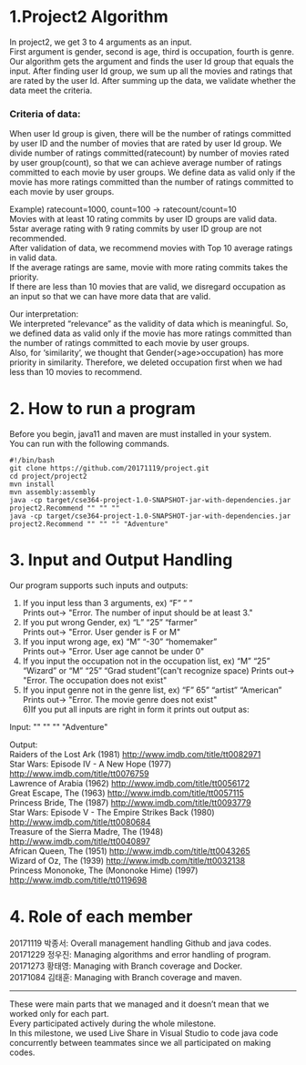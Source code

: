 # 1.Project2 Algorithm

In project2, we get 3 to 4 arguments as an input.       
First argument is gender, second is age, third is occupation, fourth is genre.           
Our algorithm gets the argument and finds the user Id group that equals the input. After finding user Id group, we sum up all the movies and ratings that are rated by the user Id. After summing up the data, we validate whether the data meet the criteria.           

### Criteria of data:
When user Id group is given, there will be the number of ratings committed by user ID and the number of movies that are rated by user Id group. We divide number of ratings committed(ratecount) by number of movies rated by user group(count), so that we can achieve average number of ratings committed to each movie by user groups. We define data as valid only if the movie has more ratings committed than the number of ratings committed to each movie by user groups.          
         
Example) ratecount=1000, count=100 -> ratecount/count=10          
	Movies with at least 10 rating commits by user ID groups are valid data.            
	5star average rating with 9 rating commits by user ID group are not recommended.           
After validation of data, we recommend movies with Top 10 average ratings in valid data.            
If the average ratings are same, movie with more rating commits takes the priority.            
If there are less than 10 movies that are valid, we disregard occupation as an input so that we can have more data that are valid.            

Our interpretation:            
We interpreted “relevance” as the validity of data which is meaningful. So, we defined data as valid only if the movie has more ratings committed than the number of ratings committed to each movie by user groups.            
Also, for ‘similarity’, we thought that Gender(>age>occupation) has more priority in similarity. Therefore, we deleted occupation first when we had less than 10 movies to recommend.               


# 2. How to run a program
Before you begin, java11 and maven are must installed in your system.             
You can run with the following commands.             

```
#!/bin/bash
git clone https://github.com/20171119/project.git
cd project/project2
mvn install
mvn assembly:assembly
java -cp target/cse364-project-1.0-SNAPSHOT-jar-with-dependencies.jar project2.Recommend "" "" ""
java -cp target/cse364-project-1.0-SNAPSHOT-jar-with-dependencies.jar project2.Recommend "" "" "" "Adventure"

```


# 3. Input and Output Handling
Our program supports such inputs and outputs:          
1) If you input less than 3 arguments, ex) “F” “ ”            
Prints out-> "Error. The number of input should be at least 3."              
2) If you put wrong Gender, ex) “L” “25” “farmer”          
Prints out-> "Error. User gender is F or M"          
3) If you input wrong age, ex) “M” “-30” “homemaker”          
Prints out-> "Error. User age cannot be under 0"            
4) If you input the occupation not in the occupation list, ex) “M” “25” “Wizard” or “M” “25” “Grad student”(can't recognize space)
Prints out-> "Error. The occupation does not exist"           
5) If you input genre not in the genre list, ex) “F” 65” “artist” “American”          
Prints out-> "Error. The movie genre does not exist"          
6)If you put all inputs are right in form it prints out output as:   
               
Input: "" "" "" "Adventure"           
         
Output:           
Raiders of the Lost Ark (1981) http://www.imdb.com/title/tt0082971           
Star Wars: Episode IV - A New Hope (1977) http://www.imdb.com/title/tt0076759            
Lawrence of Arabia (1962) http://www.imdb.com/title/tt0056172            
Great Escape, The (1963) http://www.imdb.com/title/tt0057115            
Princess Bride, The (1987) http://www.imdb.com/title/tt0093779          
Star Wars: Episode V - The Empire Strikes Back (1980) http://www.imdb.com/title/tt0080684             
Treasure of the Sierra Madre, The (1948) http://www.imdb.com/title/tt0040897           
African Queen, The (1951) http://www.imdb.com/title/tt0043265           
Wizard of Oz, The (1939) http://www.imdb.com/title/tt0032138          
Princess Mononoke, The (Mononoke Hime) (1997) http://www.imdb.com/title/tt0119698           

# 4. Role of each member
20171119 박종서: Overall management handling Github and java codes.            
20171229 정우진: Managing algorithms and error handling of program.            
20171273 황태영: Managing with Branch coverage and Docker.          
20171084 김태훈: Managing with Branch coverage and maven.               
***
These were main parts that we managed and it doesn’t mean that we worked only for each part.            
Every participated actively during the whole milestone.            
In this milestone, we used Live Share in Visual Studio to code java code concurrently between teammates since we all participated on making codes.            
